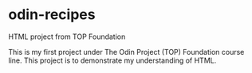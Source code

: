 # odin-recipes
HTML project from TOP Foundation

This is my first project under The Odin Project (TOP) Foundation course line.
This project is to demonstrate my understanding of HTML.